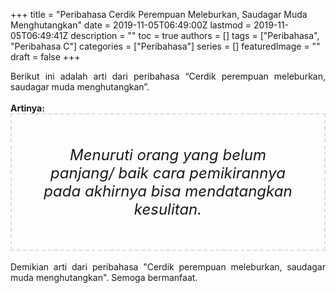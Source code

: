 +++
title = "Peribahasa Cerdik Perempuan Meleburkan, Saudagar Muda Menghutangkan"
date = 2019-11-05T06:49:00Z
lastmod = 2019-11-05T06:49:41Z
description = ""
toc = true
authors = []
tags = ["Peribahasa", "Peribahasa C"]
categories = ["Peribahasa"]
series = []
featuredImage = ""
draft = false
+++

<div dir="ltr" style="text-align: left;" trbidi="on"><div style="text-align: justify;">Berikut ini adalah arti dari peribahasa “Cerdik perempuan meleburkan, saudagar muda menghutangkan”.</div><br /><div style="text-align: justify;"><b>Artinya:</b></div><div style="border: 2px dashed #ddd; font-size: 24px; height: auto; margin: 0 auto; padding: 50px; text-align: center; width: auto;"><i>Menuruti orang yang belum panjang/ baik cara pemikirannya pada akhirnya bisa mendatangkan kesulitan.</i></div><div style="text-align: justify;"><br /></div><div style="text-align: justify;">Demikian arti dari peribahasa "Cerdik perempuan meleburkan, saudagar muda menghutangkan". Semoga bermanfaat.</div></div>
